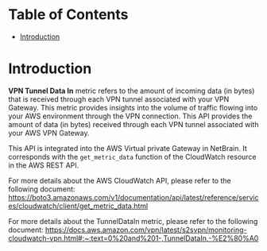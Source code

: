 # Table of Contents
- [Introduction](#introduction)


# Introduction <a name="introduction"></a>
<b>VPN Tunnel Data In</b> metric refers to the amount of incoming data (in bytes) that is received through each VPN tunnel associated with your VPN Gateway. This metric provides insights into the volume of traffic flowing into your AWS environment through the VPN connection. This API provides the amount of data (in bytes) received through each VPN tunnel associated with your AWS VPN Gateway.



This API is integrated into the AWS Virtual private Gateway in NetBrain. It corresponds with the `get_metric_data` function of the CloudWatch resource in the AWS REST API.



For more details about the AWS CloudWatch API, please refer to the following document: https://boto3.amazonaws.com/v1/documentation/api/latest/reference/services/cloudwatch/client/get_metric_data.html

For more details about the TunnelDataIn metric, please refer to the following document: https://docs.aws.amazon.com/vpn/latest/s2svpn/monitoring-cloudwatch-vpn.html#:~:text=0%20and%201-,TunnelDataIn,-%E2%80%A0